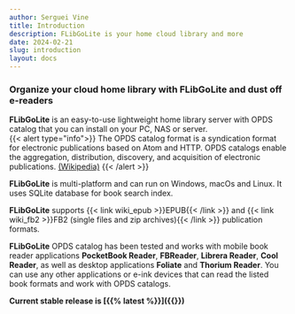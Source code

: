 ```yaml
---
author: Serguei Vine
title: Introduction
description: FLibGoLite is your home cloud library and more
date: 2024-02-21
slug: introduction
layout: docs
---
```

<h3 class="text-center">Organize your cloud home library with <b>FLibGoLite</b> and dust off e-readers</h3>

__FLibGoLite__ is an easy-to-use lightweight home library server with OPDS catalog that you can install on your PC, NAS or server.  
{{< alert type="info">}}
The OPDS catalog format is a syndication format for electronic publications based on Atom and HTTP. OPDS catalogs enable the aggregation, distribution, discovery, and acquisition of electronic publications. [(Wikipedia)](https://en.wikipedia.org/wiki/Open_Publication_Distribution_System)
{{< /alert >}}

__FLibGoLite__ is multi-platform and can run on Windows, macOs and Linux. It uses SQLite database for book search index.

__FLibGoLite__ supports {{< link wiki_epub >}}EPUB{{< /link >}} and {{< link wiki_fb2 >}}FB2 (single files and zip archives){{< /link >}}  publication formats.

__FLibGoLite__ OPDS catalog has been tested and works with mobile book reader applications __PocketBook Reader__, __FBReader__, __Librera Reader__, __Cool Reader__, as well as desktop applications __Foliate__ and __Thorium Reader__. You can use any other applications or e-ink devices that can read the listed book formats and work with OPDS catalogs.

__Current stable release is [{{% latest %}}]({{<ref releases >}})__